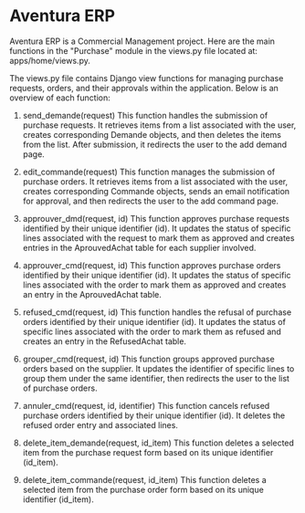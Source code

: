 # Aventura ERP
Aventura ERP is a Commercial Management project. Here are the main functions in the "Purchase" module in the views.py file located at: apps/home/views.py.


The views.py file contains Django view functions for managing purchase requests, orders, and their approvals within the application. Below is an overview of each function:

1. send_demande(request)
This function handles the submission of purchase requests. It retrieves items from a list associated with the user, creates corresponding Demande objects, and then deletes the items from the list. After submission, it redirects the user to the add demand page.

2. edit_commande(request)
This function manages the submission of purchase orders. It retrieves items from a list associated with the user, creates corresponding Commande objects, sends an email notification for approval, and then redirects the user to the add command page.

3. approuver_dmd(request, id)
This function approves purchase requests identified by their unique identifier (id). It updates the status of specific lines associated with the request to mark them as approved and creates entries in the AprouvedAchat table for each supplier involved.

4. approuver_cmd(request, id)
This function approves purchase orders identified by their unique identifier (id). It updates the status of specific lines associated with the order to mark them as approved and creates an entry in the AprouvedAchat table.

5. refused_cmd(request, id)
This function handles the refusal of purchase orders identified by their unique identifier (id). It updates the status of specific lines associated with the order to mark them as refused and creates an entry in the RefusedAchat table.

6. grouper_cmd(request, id)
This function groups approved purchase orders based on the supplier. It updates the identifier of specific lines to group them under the same identifier, then redirects the user to the list of purchase orders.

7. annuler_cmd(request, id, identifier)
This function cancels refused purchase orders identified by their unique identifier (id). It deletes the refused order entry and associated lines.

8. delete_item_demande(request, id_item)
This function deletes a selected item from the purchase request form based on its unique identifier (id_item).

9. delete_item_commande(request, id_item)
This function deletes a selected item from the purchase order form based on its unique identifier (id_item).
